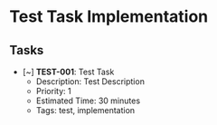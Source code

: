 # Test Task Implementation

## Tasks

- [~] **TEST-001**: Test Task
  - Description: Test Description
  - Priority: 1
  - Estimated Time: 30 minutes
  - Tags: test, implementation